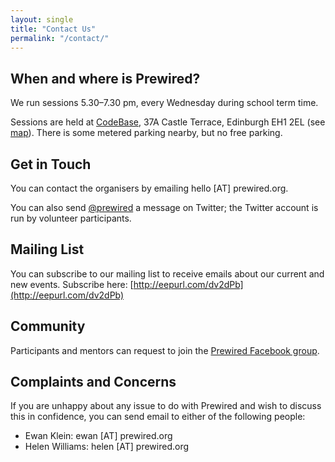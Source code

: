```yaml
---
layout: single
title: "Contact Us"
permalink: "/contact/"
---
```

## When and where is Prewired?

We run sessions 5.30&ndash;7.30 pm, every Wednesday during school term time.

Sessions are held at [CodeBase](http://thisiscodebase.com), 37A Castle Terrace, Edinburgh EH1 2EL (see [map](https://www.google.co.uk/maps/place/CodeBase/@55.946414,-3.200923,15z/data=!4m2!3m1!1s0x0:0x5727e05b4321b9f6?sa=X&ei=wNayVLb3KsLP7QbmmYGIBA&ved=0CHQQ_BIwDg)). There is some metered parking nearby, but no free parking.

## Get in Touch

You can contact the organisers by emailing hello [AT] prewired.org.

You can also send [@prewired](http://twitter.com/prewired) a message on Twitter; the Twitter account is run by volunteer participants.


## Mailing List

You can subscribe to our mailing list to receive emails about our current and new events. Subscribe here: [http://eepurl.com/dv2dPb](http://eepurl.com/dv2dPb)

## Community

Participants and mentors can request to join the [Prewired Facebook group](https://www.facebook.com/groups/prewired).

<!-- We also have an IRC channel (server: irc.imaginarynet.uk, channel: #prewired); you'll need to ask a mentor for the password. -->

<!-- ## Mentors

Mentors can ask for an invite to the `#mentors` channel on the [Slack](https://slack.com) Prewired team &mdash; this is where we post announcements, etc that might interest mentors and occasional reminders about sessions. Mentors also use this channel to chat to other mentors and ask questions. -->

## Complaints and Concerns

If you are unhappy about any issue to do with Prewired and wish to discuss this in confidence, you can send email to either of the following people:

* Ewan Klein: ewan [AT] prewired.org
* Helen Williams: helen [AT] prewired.org
